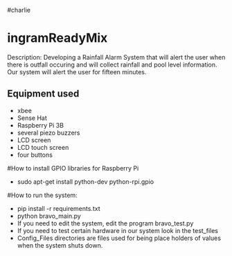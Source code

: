 #charlie
# ingramReadyMix


Description: Developing a Rainfall Alarm System that will alert the user when there is outfall occuring and will collect rainfall and pool level information. Our system will alert the user for fifteen minutes. 

Equipment used
-----------------
* xbee 
* Sense Hat
* Raspberry Pi 3B
* several piezo buzzers
* LCD screen
* LCD touch screen 
* four buttons

#How to install GPIO libraries for Raspberry Pi 
* sudo apt-get install python-dev python-rpi.gpio

#How to run the system:
* pip install -r requirements.txt
* python bravo_main.py
* If you need to edit the system, edit the program bravo_test.py
* If you need to test certain hardware in our system look in the test_files
* Config_Files directories are files used for being place holders of values when 
the system shuts down.
